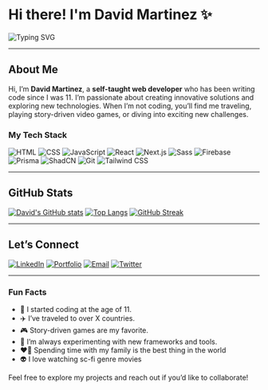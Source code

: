 # Hi there! I'm David Martinez ✨

![Typing SVG](https://readme-typing-svg.demolab.com?font=Fira+Code&size=24&pause=1000&color=5F9EA0&width=435&lines=Web+Developer+%7C+Self-Taught+Coder;Problem+Solver+%7C+Tech+Enthusiast;Lifelong+Learner+%7C+Traveler)

---

## About Me
Hi, I’m **David Martinez**, a **self-taught web developer** who has been writing code since I was 11. I’m passionate about creating innovative solutions and exploring new technologies. When I’m not coding, you’ll find me traveling, playing story-driven video games, or diving into exciting new challenges.

### My Tech Stack
![HTML](https://img.shields.io/badge/HTML5-E34F26?style=for-the-badge&logo=html5&logoColor=white)
![CSS](https://img.shields.io/badge/CSS3-1572B6?style=for-the-badge&logo=css3&logoColor=white)
![JavaScript](https://img.shields.io/badge/JavaScript-F7DF1E?style=for-the-badge&logo=javascript&logoColor=black)
![React](https://img.shields.io/badge/React-61DAFB?style=for-the-badge&logo=react&logoColor=black)
![Next.js](https://img.shields.io/badge/Next.js-000000?style=for-the-badge&logo=nextdotjs&logoColor=white)
![Sass](https://img.shields.io/badge/Sass-CC6699?style=for-the-badge&logo=sass&logoColor=white)
![Firebase](https://img.shields.io/badge/Firebase-FFCA28?style=for-the-badge&logo=firebase&logoColor=black)
![Prisma](https://img.shields.io/badge/Prisma-2D3748?style=for-the-badge&logo=prisma&logoColor=white)
![ShadCN](https://img.shields.io/badge/ShadCN-4A5568?style=for-the-badge&logo=tailwindcss&logoColor=white)
![Git](https://img.shields.io/badge/Git-F05032?style=for-the-badge&logo=git&logoColor=white)
![Tailwind CSS](https://img.shields.io/badge/TailwindCSS-06B6D4?style=for-the-badge&logo=tailwindcss&logoColor=white)

---

## GitHub Stats

[![David's GitHub stats](https://github-readme-stats.vercel.app/api?username=YourUsername&show_icons=true&theme=radical)](https://github-readme-stats.vercel.app/api?username=therealmartinezzz&theme=onedark&show_icons=true&hide_border=true&count_private=true)
[![Top Langs](https://github-readme-stats.vercel.app/api/top-langs/?username=YourUsername&layout=compact&theme=radical)](https://github-readme-streak-stats.herokuapp.com/?user=therealmartinezzz&theme=onedark&hide_border=true)
[![GitHub Streak](https://streak-stats.demolab.com?user=YourUsername&theme=radical&hide_border=true)](https://github-readme-stats.vercel.app/api/top-langs/?username=therealmartinezzz&theme=onedark&show_icons=true&hide_border=true&layout=compact)

---

## Let’s Connect
[![LinkedIn](https://img.shields.io/badge/LinkedIn-0A66C2?style=for-the-badge&logo=linkedin&logoColor=white)](https://www.linkedin.com/in/david-martinez-701118344/)
[![Portfolio](https://img.shields.io/badge/Portfolio-24292F?style=for-the-badge&logo=githubpages&logoColor=white)](https://therealmartinezzz.vercel.app)
[![Email](https://img.shields.io/badge/Email-D14836?style=for-the-badge&logo=gmail&logoColor=white)](mailto:the.real.martinezzz@gmail.com)
[![Twitter](https://img.shields.io/badge/Twitter-1DA1F2?style=for-the-badge&logo=twitter&logoColor=white)](https://x.com/therealmrtnz)

---

### Fun Facts
- 🚀 I started coding at the age of 11.
- ✈️ I’ve traveled to over X countries.
- 🎮 Story-driven games are my favorite.
- 🔄 I’m always experimenting with new frameworks and tools.
- ❤️‍🔥 Spending time with my family is the best thing in the world
- 👽 I love watching sc-fi genre movies

Feel free to explore my projects and reach out if you’d like to collaborate!
